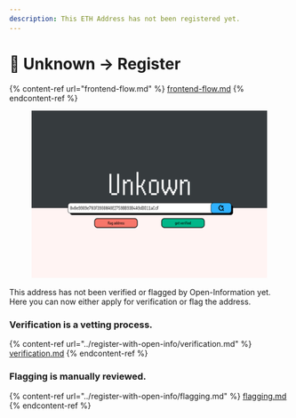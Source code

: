 ```yaml
---
description: This ETH Address has not been registered yet.
---
```


# 📝 Unknown -> Register

{% content-ref url="frontend-flow.md" %}
[frontend-flow.md](frontend-flow.md)
{% endcontent-ref %}

<figure><img src="../.gitbook/assets/unknown.png" alt=""><figcaption></figcaption></figure>

This address has not been verified or flagged by Open-Information yet.\
Here you can now either apply for verification or flag the address.

### Verification is a vetting process.

{% content-ref url="../register-with-open-info/verification.md" %}
[verification.md](../register-with-open-info/verification.md)
{% endcontent-ref %}

### Flagging is manually reviewed.&#x20;

{% content-ref url="../register-with-open-info/flagging.md" %}
[flagging.md](../register-with-open-info/flagging.md)
{% endcontent-ref %}
